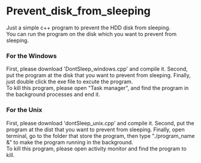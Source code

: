 # Prevent_disk_from_sleeping  
  Just a simple c++ program to prevent the HDD disk from sleeping.  
  You can run the program on the disk which you want to prevent from sleeping.  
  
### For the Windows  
  First, please download 'DontSleep_windows.cpp' and compile it. Second, put the program at the disk that you want to prevent from sleeping. Finally, just double click the exe file to excute the program.  
  To kill this program, please open "Task manager", and find the program in the background processes and end it.  
  
### For the Unix  
  First, please download 'dontSleep_unix.cpp' and compile it. Second, put the program at the dist that you want to prevent from sleeping. Finally, open terminal, go to the folder that store the program, then type "./program_name &" to make the program running in the background.   
  To kill this program, please open activity monitor and find the program to kill.  
